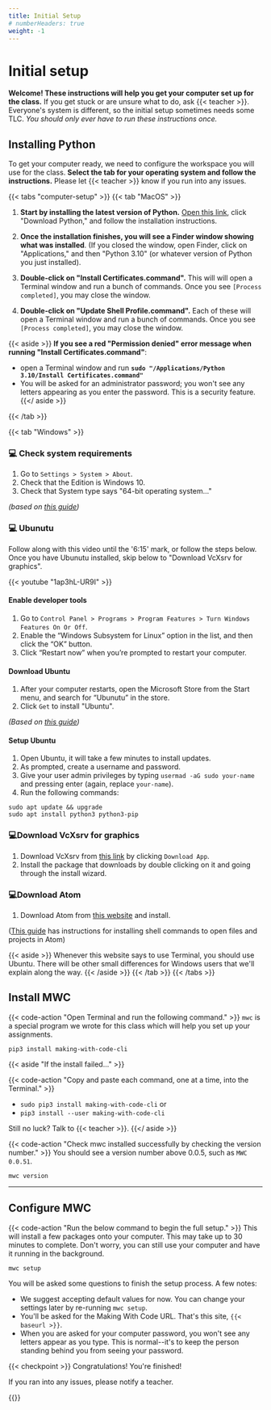 ```yaml
---
title: Initial Setup
# numberHeaders: true
weight: -1
---
```


# Initial setup

**Welcome! These instructions will help you get your computer set up for the class.**
If you get stuck or are unsure what to do, ask {{< teacher >}}. Everyone's system is 
different, so the initial setup sometimes needs some TLC. 
*You should only ever have to run these instructions once.*

## Installing Python
To get your computer ready, we need to configure the workspace you will use for the class. **Select the tab for your operating system and follow the instructions.** Please let {{< teacher >}} know if you run into any issues. 


{{< tabs "computer-setup" >}}
{{< tab "MacOS" >}}

1. **Start by installing the latest version of Python.** [Open this link](https://www.python.org/downloads/), click "Download Python," and follow the installation instructions.

1. **Once the installation finishes, you will see a Finder window showing what was installed**. 
(If you closed the window, open Finder, click on "Applications," and then "Python 3.10" (or whatever version of Python you just installed).
1. **Double-click on "Install Certificates.command".** This will will open a Terminal window and run a bunch of commands. Once you see `[Process completed]`, you may close the window.

1. **Double-click on "Update Shell Profile.command".** Each of these will open a Terminal window and run a bunch of commands. Once you see `[Process completed]`, you may close the window.

{{< aside >}}
**If you see a red "Permission denied" error message when running "Install Certificates.command"**:
- open a Terminal window and run **`sudo "/Applications/Python 3.10/Install Certificates.command"`** 
- You will be asked for an administrator password; you won't see any letters appearing as you enter the password. This is a security feature.
{{</ aside >}}

{{< /tab >}}

{{< tab "Windows" >}}
### 💻 Check system requirements 

1. Go to `Settings > System > About`.
1. Check that the Edition is Windows 10.
1. Check that System type says "64-bit operating system..."

*(based on [this guide](https://www.howtogeek.com/228042/how-to-switch-from-32-bit-windows-10-to-64-bit-windows-10/))*

### 💻 Ubunutu 
Follow along with this video until the '6:15' mark, or follow the steps below. Once you have Ubunutu installed, skip below to "Download VcXsrv for graphics". 

{{< youtube "1ap3hL-UR9I" >}}

#### Enable developer tools
1. Go to `Control Panel > Programs > Program Features > Turn Windows Features On Or Off`.
1. Enable the “Windows Subsystem for Linux” option in the list, and then click the “OK” button.
1. Click “Restart now” when you’re prompted to restart your computer.

#### Download Ubuntu
1. After your computer restarts, open the Microsoft Store from the Start menu, and search for
“Ubunutu” in the store. 
1. Click `Get` to install "Ubuntu".

*(Based on [this guide](https://www.howtogeek.com/249966/how-to-install-and-use-the-linux-bash-shell-on-windows-10/))*

#### Setup Ubuntu
1. Open Ubuntu, it will take a few minutes to install updates.
1. As prompted, create a username and password.
1. Give your user admin privileges by typing `usermad -aG sudo your-name` and pressing enter
   (again, replace `your-name`).
1. Run the following commands:

```shell
sudo apt update && upgrade
sudo apt install python3 python3-pip
```

### 💻Download VcXsrv for graphics
1. Download VcXsrv from [this link](https://www.onworks.net/software/windows/app-vcxsrv-windows-x-server) by clicking `Download App`. 
1. Install the package that downloads by double clicking on it and going through the install wizard.

### 💻Download Atom
1. Download Atom from [this website](https://atom.io/) and install.

([This guide](https://medium.com/@rhdzmota/python-development-on-the-windows-subsystem-for-linux-wsl-17a0fa1839d)
has instructions for installing shell commands to open files and projects in Atom)

{{< aside >}}
Whenever this website says to use Terminal, you should use Ubuntu. There will be other small differences
for Windows users that we'll explain along the way.
{{< /aside >}}
{{< /tab >}}
{{< /tabs >}}

## Install MWC

{{< code-action "Open Terminal and run the following command." >}}
`mwc` is a special program we wrote for this class which will help you set up your assignments.

```shell
pip3 install making-with-code-cli
```

{{< aside "If the install failed..." >}}

{{< code-action "Copy and paste each command, one at a time, into the Terminal." >}} 
- `sudo pip3 install making-with-code-cli` or 
- `pip3 install --user making-with-code-cli`

Still no luck? Talk to {{< teacher >}}. 
{{</ aside >}}

{{< code-action "Check mwc installed successfully by checking the version number." >}} You should see a version number above 0.0.5, such as `MWC 0.0.51`.
```shell
mwc version
```

---

## Configure MWC

{{< code-action "Run the below command to begin the full setup." >}} This will install a few packages onto your computer. This may take up to 30 minutes to complete. Don't worry, you can still use your computer and have it running in the background.
```shell
mwc setup
```
You will be asked some questions to finish the setup process. A few notes:
- We suggest accepting default values for now. You can change your settings later by re-running 
  `mwc setup`.
- You'll be asked for the Making With Code URL. That's this site, `{{< baseurl >}}`.
- When you are asked for your computer password, you won't see any letters appear as you type. 
  This is normal--it's to keep the person standing behind you from seeing your password.



{{< checkpoint >}}
Congratulations! You're finished! 

If you ran into any issues, please notify a teacher. 

{{</checkpoint >}}
